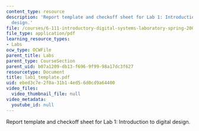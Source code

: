 ```yaml
---
content_type: resource
description: 'Report template and checkoff sheet for Lab 1: Introduction to digital
  design.'
file: /courses/6-111-introductory-digital-systems-laboratory-spring-2006/ebed3c7e2f0a31b14ed56d0cd9a64400_lab1_template.pdf
file_type: application/pdf
learning_resource_types:
- Labs
ocw_type: OCWFile
parent_title: Labs
parent_type: CourseSection
parent_uid: b07a1209-db13-f696-9f99-98a17dc3f627
resourcetype: Document
title: lab1_template.pdf
uid: ebed3c7e-2f0a-31b1-4ed5-6d0cd9a64400
video_files:
  video_thumbnail_file: null
video_metadata:
  youtube_id: null
---
```

Report template and checkoff sheet for Lab 1: Introduction to digital design.

